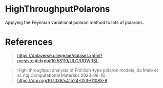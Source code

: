 # HighThroughputPolarons

Applying the Feynman variational polaron method to lots of polarons.

# References

> https://dataverse.uliege.be/dataset.xhtml?persistentId=doi:10.58119/ULG/UOWRSL

> High-throughput analysis of Fröhlich-type polaron models, de Melo et al. npj Computational Materials 2023-08-18 https://doi.org/10.1038/s41524-023-01083-8



